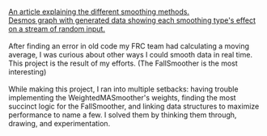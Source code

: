 [An article explaining the different smoothing methods.](https://docs.google.com/document/d/1GGC63g5qmoBhURL1_WdeG5eEUG5DzPO3a8sVRqxmyTQ/edit?usp=sharing)
<br>
[Desmos graph with generated data showing each smoothing type's effect on a stream of random input.](https://www.desmos.com/calculator/zeuitpgtcp)
<br>
<br>
After finding an error in old code my FRC team had calculating a moving average, I was curious about other ways I could smooth data in real time.  This project is the result of my efforts.  (The FallSmoother is the most interesting)
<br>
<br>
While making this project, I ran into multiple setbacks: having trouble implementing the WeightedMASmoother's weights, finding the most succinct logic for the FallSmoother, and linking data structures to maximize performance to name a few.  I solved them by thinking them through, drawing, and experimentation.
